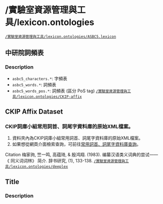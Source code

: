 # /實驗室資源管理與工具/lexicon.ontologies


<a href='https://drive.google.com/drive/folders/1kkXIA2plsXYJlVYMUC-aPumTy2JW9CU2' target='_blank' class='drive-location'><code>/實驗室資源管理與工具/lexicon.ontologies/ASBC5.lexicon</code></a>

## 中研院詞頻表

### Description

- `asbc5_characters.*`: 字頻表
- `asbc5_words.*`: 詞頻表
- `asbc5_words_pos.*`: 詞頻表 (區分 PoS tag) 
<a href='https://drive.google.com/drive/folders/1fGAg60OnMEQdHBX1cXdK6zMc9gR_TmFt' target='_blank' class='drive-location'><code>/實驗室資源管理與工具/lexicon.ontologies/CKIP-affix</code></a>

## CKIP Affix Dataset 
### CKIP詞庫小組常用詞首、詞尾字資料庫的原始XML檔案。

1. 資料夾內為CKIP詞庫小組常用詞首、詞尾字資料庫的原始XML檔案。
2. 如果想從網頁介面檢索查詢，可前往[常用詞首、詞尾字資料庫查詢](http://140.109.19.103/affix/)。

Citation
梅家驹, 竺一鸣, 高蕴琦, & 殷鸿翔. (1983). 编纂汉语类义词典的尝试——《 同义词词林》 简介. 辞书研究, (1), 133-138.
<a href='https://drive.google.com/drive/folders/1cpZJeq8fWGa1Ks2ETmQyeLYvtq8x2ZAt' target='_blank' class='drive-location'><code>/實驗室資源管理與工具/lexicon.ontologies/deeplex</code></a>

## Title
### Description